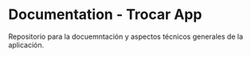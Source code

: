 # Documentation - Trocar App

Repositorio para la docuemntación y aspectos técnicos generales de la aplicación.
